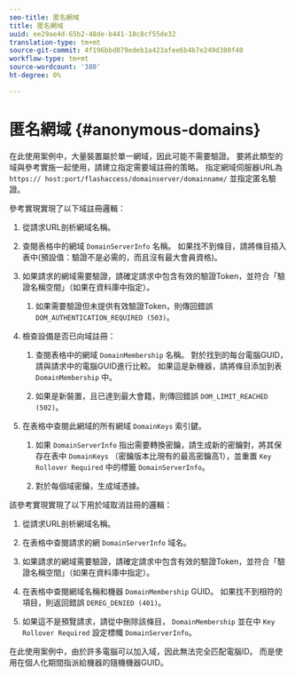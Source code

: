 ```yaml
---
seo-title: 匿名網域
title: 匿名網域
uuid: ee29ae4d-65b2-48de-b441-18c8cf55de32
translation-type: tm+mt
source-git-commit: 4f196bbd079edeb1a423afee6b4b7e249d380f40
workflow-type: tm+mt
source-wordcount: '380'
ht-degree: 0%

---
```



# 匿名網域 {#anonymous-domains}

在此使用案例中，大量裝置屬於單一網域，因此可能不需要驗證。 要將此類型的域與參考實施一起使用，請建立指定需要域註冊的策略。 指定網域伺服器URL為 `https:// host:port/flashaccess/domainserver/domainname/` 並指定匿名驗證。

參考實現實現了以下域註冊邏輯：

1. 從請求URL剖析網域名稱。
1. 查閱表格中的網域 `DomainServerInfo` 名稱。 如果找不到條目，請將條目插入表中(預設值：驗證不是必需的，而且沒有最大會員資格)。
1. 如果請求的網域需要驗證，請確定請求中包含有效的驗證Token，並符合「驗證名稱空間」（如果在資料庫中指定）。

   1. 如果需要驗證但未提供有效驗證Token，則傳回錯誤 `DOM_AUTHENTICATION_REQUIRED (503)`。

1. 檢查設備是否已向域註冊：

   1. 查閱表格中的網域 `DomainMembership` 名稱。 對於找到的每台電腦GUID，請與請求中的電腦GUID進行比較。 如果這是新機器，請將條目添加到表 `DomainMembership` 中。

   1. 如果是新裝置，且已達到最大會籍，則傳回錯誤 `DOM_LIMIT_REACHED (502)`。

1. 在表格中查閱此網域的所有網域 `DomainKeys` 索引鍵。

   1. 如果 `DomainServerInfo` 指出需要轉換密鑰，請生成新的密鑰對，將其保存在表中 `DomainKeys` （密鑰版本比現有的最高密鑰高1），並重置 `Key Rollover Required` 中的標籤 `DomainServerInfo`。

   1. 對於每個域密鑰，生成域憑據。

該參考實現實現了以下用於域取消註冊的邏輯：

1. 從請求URL剖析網域名稱。
1. 在表格中查閱請求的網 `DomainServerInfo` 域名。
1. 如果請求的網域需要驗證，請確定請求中包含有效的驗證Token，並符合「驗證名稱空間」（如果在資料庫中指定）。
1. 在表格中查閱網域名稱和機器 `DomainMembership` GUID。 如果找不到相符的項目，則返回錯誤 `DEREG_DENIED (401)`。

1. 如果這不是預覽請求，請從中刪除該條目， `DomainMembership` 並在中 `Key Rollover Required` 設定標幟 `DomainServerInfo`。

在此使用案例中，由於許多電腦可以加入域，因此無法完全匹配電腦ID。 而是使用在個人化期間指派給機器的隨機機器GUID。

